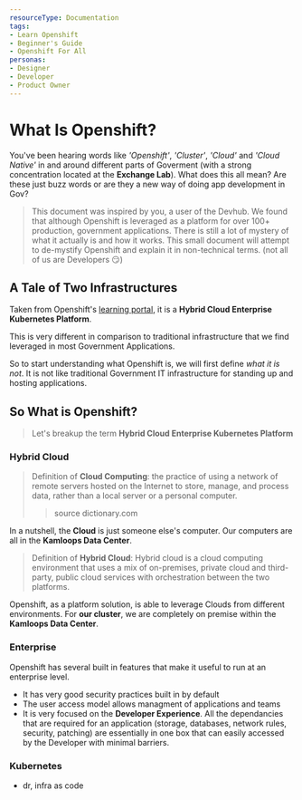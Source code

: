 ```yaml
---
resourceType: Documentation
tags:
- Learn Openshift
- Beginner's Guide
- Openshift For All
personas: 
- Designer
- Developer
- Product Owner
---
```


# What Is Openshift?

You've been hearing words like _'Openshift'_, _'Cluster'_, _'Cloud'_ and _'Cloud Native'_ in and around different parts of Goverment
(with a strong concentration located at the __Exchange Lab__). What does this all mean? Are these just buzz words or are they a new way of
doing app development in Gov?

> This document was inspired by you, a user of the Devhub. We found that although Openshift is leveraged as a platform for over 100+ production,
government applications. There is still a lot of mystery of what it actually is and how it works. This small document will attempt to de-mystify 
Openshift and explain it in non-technical terms. (not all of us are Developers 😏)

## A Tale of Two Infrastructures

Taken from Openshift's [learning portal](https://www.openshift.com/learn/what-is-openshift), it is a
__Hybrid Cloud Enterprise Kubernetes Platform__.

This is very different in comparison to traditional infrastructure that we find leveraged in most Government Applications. 

So to start understanding what Openshift is, we will first define _what it is not_. It is not like traditional Government
IT infrastructure for standing up and hosting applications.


## So What is Openshift?
> Let's breakup the term __Hybrid Cloud Enterprise Kubernetes Platform__

### Hybrid Cloud

> Definition of __Cloud Computing__: the practice of using a network of remote servers hosted on the Internet to store, manage, and process data,
rather than a local server or a personal computer.
>> source dictionary.com

In a nutshell, the __Cloud__ is just someone else's computer. Our computers are all in the __Kamloops Data Center__.

> Definition of __Hybrid Cloud__: Hybrid cloud is a cloud computing environment that uses a mix of on-premises, private cloud and third-party, public cloud services with orchestration between the two platforms.

Openshift, as a platform solution, is able to leverage Clouds from different environments. For __our cluster__, we are completely on premise within the __Kamloops Data Center__.

### Enterprise

Openshift has several built in features that make it useful to run at an enterprise level. 

- It has very good security practices built in by default
- The user access model allows managment of applications and teams
- It is very focused on the __Developer Experience__. All the dependancies that are required for an application (storage, databases, network rules, security, patching) are essentially in one box that can easily accessed by the Developer with minimal barriers.


### Kubernetes

 - dr, infra as code
